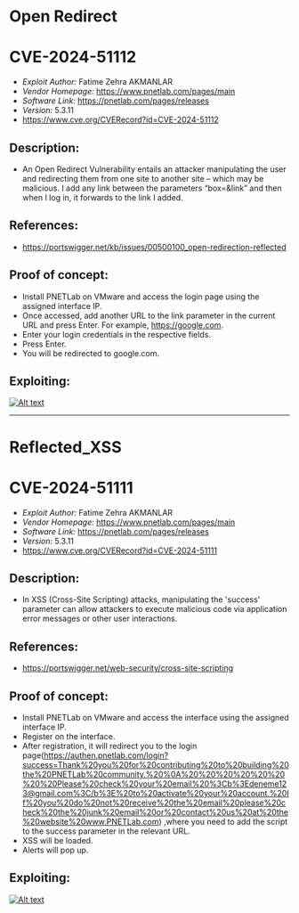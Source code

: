 # Open Redirect

# CVE-2024-51112
+ *Exploit Author:* Fatime Zehra AKMANLAR
+ *Vendor Homepage:* https://www.pnetlab.com/pages/main
+ *Software Link:* https://pnetlab.com/pages/releases
+ *Version:* 5.3.11
+ https://www.cve.org/CVERecord?id=CVE-2024-51112
  
## Description:
+ An Open Redirect Vulnerability entails an attacker manipulating the user and redirecting them from one site to another site – which may be malicious.
I add any link between the parameters “box=&link” and then when I log in, it forwards to the link I added.

## References: 
+ https://portswigger.net/kb/issues/00500100_open-redirection-reflected

## Proof of concept:
+ Install PNETLab on VMware and access the login page using the assigned interface IP.
+ Once accessed, add another URL to the link parameter in the current URL and press Enter. For example, https://google.com.
+ Enter your login credentials in the respective fields.
+ Press Enter.
+ You will be redirected to google.com.

## Exploiting:
[![Alt text](https://img.youtube.com/vi/IMlZVgbwsLM/0.jpg)](https://www.youtube.com/watch?v=IMlZVgbwsLM) 

*************************************************************************************************************

# Reflected_XSS

# CVE-2024-51111
+ *Exploit Author:* Fatime Zehra AKMANLAR
+ *Vendor Homepage:* https://www.pnetlab.com/pages/main
+ *Software Link:* https://pnetlab.com/pages/releases
+ *Version:* 5.3.11
+ https://www.cve.org/CVERecord?id=CVE-2024-51111
  
  
## Description:
+ In XSS (Cross-Site Scripting) attacks, manipulating the 'success' parameter can allow attackers to execute malicious code via application error messages or other user interactions.

## References: 
+ https://portswigger.net/web-security/cross-site-scripting

## Proof of concept:
+ Install PNETLab on VMware and access the interface using the assigned interface IP.
+ Register on the interface. 
+ After registration, it will redirect you to the login page(https://authen.pnetlab.com/login?success=Thank%20you%20for%20contributing%20to%20building%20the%20PNETLab%20community.%20%0A%20%20%20%20%20%20%20%20Please%20check%20your%20email%20%3Cb%3Edeneme123@gmail.com%3C/b%3E%20to%20activate%20your%20account.%20If%20you%20do%20not%20receive%20the%20email%20please%20check%20the%20junk%20email%20or%20contact%20us%20at%20the%20website%20www.PNETLab.com)  ,where you need to add the <script>alert("bortecine")</script> script to the success parameter in the relevant URL.
+ XSS will be loaded.
+ Alerts will pop up.

## Exploiting:
[![Alt text](https://img.youtube.com/vi/2WTILpEeplo/0.jpg)](https://www.youtube.com/watch?v=2WTILpEeplo)
